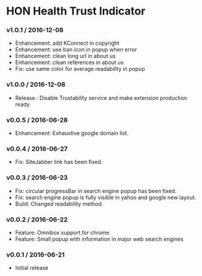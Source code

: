 HON Health Trust Indicator
==========================

### v1.0.1 / 2016-12-08

- Enhancement: add KConnect in copyright
- Enhancement: use ban icon in popup when error
- Enhancement: clean long url in about us
- Enhancement: clean references in about us
- Fix: use same color for average readability in popup

### v1.0.0 / 2016-12-08

- Release : Disable Trustability service and make extension production ready

### v0.0.5 / 2016-06-28

- Enhancement: Exhaustive google domain list.

### v0.0.4 / 2016-06-27

- Fix: SiteJabber link has been fixed.

### v0.0.3 / 2016-06-23

- Fix: circular progressBar in search engine popup has been fixed.
- Fix: search engine popup is fully visible in yahoo and google new layout.
- Build: Changed readability method.

### v0.0.2 / 2016-06-22

- Feature: Omnibox support for chrome
- Feature: Small popup with information in major web search engines

### v0.0.1 / 2016-06-21

- Initial release
